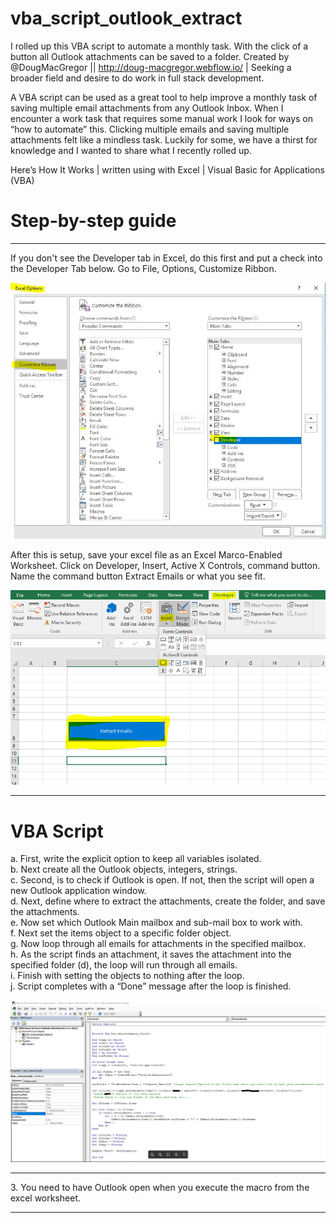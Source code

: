# vba_script_outlook_extract
I rolled up this VBA script to automate a monthly task. With the click of a button all Outlook attachments can be saved to a folder.
Created by @DougMacGregor || http://doug-macgregor.webflow.io/ | Seeking a broader field and desire to do work in full stack development.<br>

A VBA script can be used as a great tool to help improve a monthly task of saving multiple email attachments from any Outlook Inbox.  When I encounter a work task that requires some manual work I look for ways on “how to automate” this.  Clicking multiple emails and saving multiple attachments felt like a mindless task. Luckily for some, we have a thirst for knowledge and I wanted to share what I recently rolled up.<br>

Here’s How It Works | written using with Excel | Visual Basic for Applications (VBA)

# Step-by-step guide
<hr>

If you don't see the Developer tab in Excel, do this first and put a check into the Developer Tab below. Go to File, Options, Customize Ribbon.<br>

![java-code](https://raw.githubusercontent.com/SEDoug/vba_script_outlook_extract/master/img/excel_developer_options.JPG)<br>

After this is setup, save your excel file as an Excel Marco-Enabled Worksheet. Click on Developer, Insert, Active X Controls, command button. Name the command button Extract Emails or what you see fit.<br>

![java-code](https://raw.githubusercontent.com/SEDoug/vba_script_outlook_extract/master/img/excel_developer_activeX.PNG)<hr>

# VBA Script
a.	First, write the explicit option to keep all variables isolated.<br>
b.	Next create all the Outlook objects, integers, strings.<br>
c.	Second, is to check if Outlook is open. If not, then the script will open a new Outlook application window.<br>
d.	Next, define where to extract the attachments, create the folder, and save the attachments.<br>
e.	Now set which Outlook Main mailbox and sub-mail box to work with.<br>
f.	Next set the items object to a specific folder object.<br>
g.	Now loop through all emails for attachments in the specified mailbox.<br>
h.	As the script finds an attachment, it saves the attachment into the specified folder (d), the loop will run through all emails.<br>
i.	Finish with setting the objects to nothing after the loop.<br>
j.	Script completes with a “Done” message after the loop is finished.<br>

![java-code](https://raw.githubusercontent.com/SEDoug/vba_script_outlook_extract/master/img/vba_script_02.PNG)<hr>
3. You need to have Outlook open when you execute the macro from the excel worksheet.
<hr>

